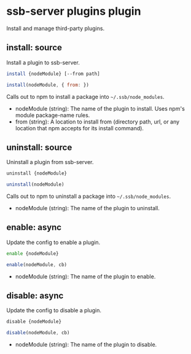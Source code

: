 # ssb-server plugins plugin

Install and manage third-party plugins.



## install: source

Install a plugin to ssb-server.

```bash
install {nodeModule} [--from path]
```
```js
install(nodeModule, { from: })
```

Calls out to npm to install a package into `~/.ssb/node_modules`.

 - nodeModule (string): The name of the plugin to install. Uses npm's module package-name rules.
 - from (string): A location to install from (directory path, url, or any location that npm accepts for its install command).



## uninstall: source

Uninstall a plugin from ssb-server.

```bash
uninstall {nodeModule}
```
```js
uninstall(nodeModule)
```

Calls out to npm to uninstall a package into `~/.ssb/node_modules`.

 - nodeModule (string): The name of the plugin to uninstall.



## enable: async

Update the config to enable a plugin.

```bash
enable {nodeModule}
```
```js
enable(nodeModule, cb)
```

 - nodeModule (string): The name of the plugin to enable.



## disable: async

Update the config to disable a plugin.

```bash
disable {nodeModule}
```
```js
disable(nodeModule, cb)
```

 - nodeModule (string): The name of the plugin to disable.